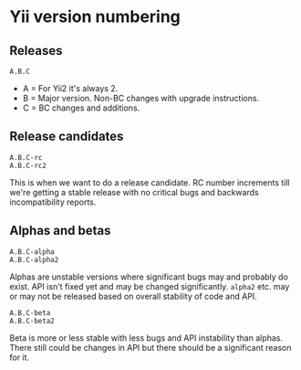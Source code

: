 Yii version numbering
=====================

Releases
--------

```
A.B.C
```

- A = For Yii2 it's always 2.
- B = Major version. Non-BC changes with upgrade instructions.
- C = BC changes and additions.

Release candidates
------------------

```
A.B.C-rc
A.B.C-rc2
```

This is when we want to do a release candidate. RC number increments till we're getting a stable release with no
critical bugs and backwards incompatibility reports.

Alphas and betas
----------------

```
A.B.C-alpha
A.B.C-alpha2
```

Alphas are unstable versions where significant bugs may and probably do exist. API isn't fixed yet and may be changed
significantly. `alpha2` etc. may or may not be released based on overall stability of code and API.

```
A.B.C-beta
A.B.C-beta2
```

Beta is more or less stable with less bugs and API instability than alphas. There still could be changes in API but
there should be a significant reason for it.
